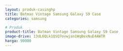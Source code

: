 ```yaml
---
layout: produk-casinghp
title: Batman Vintage Samsung Galaxy S9 Case
categories: samsung

# Produk
product-title: Batman Vintage Samsung Galaxy S9 Case
image-drive: 13dL6QLk1QSQ7ovwjan1WqBexNuE4AWTR
harga: 90000
---
```

